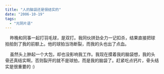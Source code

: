 ```yaml
---
title: "人的脑袋还是很结实的"
date: "2006-10-19"
tags: 
  - "光阴片语"
---
```


    昨晚和同事一起打羽毛球，是双打。我同伙拼劲全力一记扣杀，结果直接把球拍拍到了我的前额上。他的球拍当场断裂，而我的头也出了点血。

    虽然头上肿起一个大包，却也没影响我工作。我现在摸着我的脑袋想，我的头骨还真结实啊，否则裂开的就不是球拍，而是我的脑袋了。赶紧吃点钙片，骨头结实是很重要的 :)
